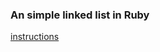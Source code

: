 ### An simple linked list in Ruby

[instructions](https://github.com/turingschool/backend-curriculum-site/blob/gh-pages/module1/projects/jungle_beat.markdown)

